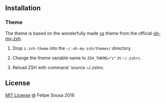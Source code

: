 
## Installation

### Theme
  The theme is based on the wonderfully made [ys](https://github.com/robbyrussell/oh-my-zsh/blob/master/themes/ys.zsh-theme) theme from the official [oh-my-zsh](https://github.com/robbyrussell/oh-my-zsh).

  1. Drop `z.zsh-theme` into the `~/.oh-my-zsh/themes/` directory.

  2. Change the theme variable name to `ZSH_THEME="z"` in `~/.zshrc`.

  3. Reload ZSH with command `source ~/.zshrc.

## License
[MIT License](https://github.com/felipesousa/oh-my-zsh-theme-z/blob/master/LICENSE) @ Felipe Sousa 2016
